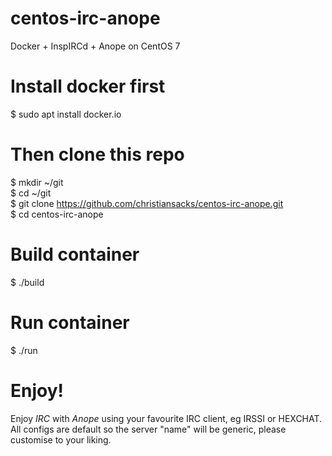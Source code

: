 # centos-irc-anope
Docker + InspIRCd + Anope on CentOS 7


# Install docker first
$ sudo apt install docker.io

# Then clone this repo
$ mkdir ~/git  
$ cd ~/git  
$ git clone https://github.com/christiansacks/centos-irc-anope.git  
$ cd centos-irc-anope

# Build container
$ ./build

# Run container
$ ./run


# Enjoy!
Enjoy _IRC_ with _Anope_ using your favourite IRC client, eg IRSSI or HEXCHAT.
All configs are default so the server "name" will be generic, please customise to your liking.
